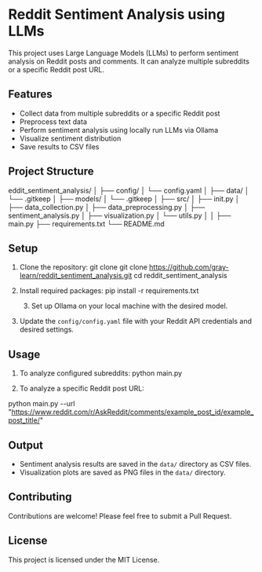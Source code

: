 # Reddit Sentiment Analysis using LLMs

This project uses Large Language Models (LLMs) to perform sentiment analysis on Reddit posts and comments. It can analyze multiple subreddits or a specific Reddit post URL.

## Features

- Collect data from multiple subreddits or a specific Reddit post
- Preprocess text data
- Perform sentiment analysis using locally run LLMs via Ollama
- Visualize sentiment distribution
- Save results to CSV files

## Project Structure

eddit_sentiment_analysis/
│
├── config/
│ └── config.yaml
│
├── data/
│ └── .gitkeep
│
├── models/
│ └── .gitkeep
│
├── src/
│ ├── init.py
│ ├── data_collection.py
│ ├── data_preprocessing.py
│ ├── sentiment_analysis.py
│ ├── visualization.py
│ └── utils.py
│
│
├── main.py
├── requirements.txt
└── README.md

## Setup

1. Clone the repository:
   git clone git clone https://github.com/gray-learn/reddit_sentiment_analysis.git
   cd reddit_sentiment_analysis

2. Install required packages:
   pip install -r requirements.txt

   3. Set up Ollama on your local machine with the desired model.

3. Update the `config/config.yaml` file with your Reddit API credentials and desired settings.

## Usage

1. To analyze configured subreddits:
   python main.py

2. To analyze a specific Reddit post URL:

python main.py --url "https://www.reddit.com/r/AskReddit/comments/example_post_id/example_post_title/"

## Output

- Sentiment analysis results are saved in the `data/` directory as CSV files.
- Visualization plots are saved as PNG files in the `data/` directory.

## Contributing

Contributions are welcome! Please feel free to submit a Pull Request.

## License

This project is licensed under the MIT License.
